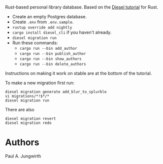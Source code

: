 Rust-based personal library database.
Based on the [Diesel tutorial](http://diesel.rs/guides/getting-started/) for Rust.

- Create an empty Postgres database.
- Create `.env` from `.env.sample`.
- `rustup override add nightly`
- `cargo install diesel_cli` if you haven't already.
- `diesel migration run`
- Run these commands:
  - `cargo run --bin add_author`
  - `cargo run --bin publish_author`
  - `cargo run --bin show_authors`
  - `cargo run --bin delete_authors`

Instructions on making it work on stable are at the bottom of the tutorial.

To make a new migration first run:

    diesel migration generate add_blur_to_splurble
    vi migrations/*!$*/*
    diesel migration run

There are also

    diesel migration revert
    diesel migration redo

# Authors

Paul A. Jungwirth

